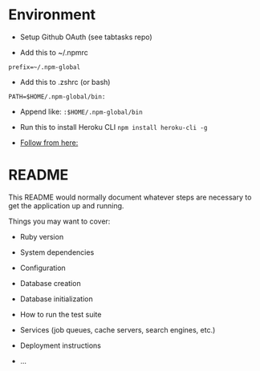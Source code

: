 # Environment

* Setup Github OAuth (see tabtasks repo)

* Add this to ~/.npmrc

`prefix=~/.npm-global`

* Add this to .zshrc (or bash)

`PATH=$HOME/.npm-global/bin:`

* Append like:
`:$HOME/.npm-global/bin`

* Run this to install Heroku CLI
`npm install heroku-cli -g`

* [Follow from here:](https://devcenter.heroku.com/articles/getting-started-with-rails5#deploy-your-application-to-heroku)


# README

This README would normally document whatever steps are necessary to get the
application up and running.

Things you may want to cover:

* Ruby version

* System dependencies

* Configuration

* Database creation

* Database initialization

* How to run the test suite

* Services (job queues, cache servers, search engines, etc.)

* Deployment instructions

* ...
